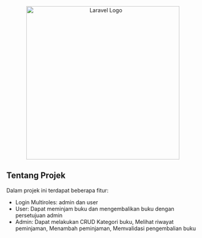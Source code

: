 <p align="center"><a href="https://laravel.com" target="_blank"><img src="https://raw.githubusercontent.com/laravel/art/master/logo-lockup/5%20SVG/2%20CMYK/1%20Full%20Color/laravel-logolockup-cmyk-red.svg" width="400" alt="Laravel Logo"></a></p>



## Tentang Projek

Dalam projek ini terdapat beberapa fitur:

- Login Multiroles: admin dan user
- User: Dapat meminjam buku dan mengembalikan buku dengan persetujuan admin
- Admin: Dapat melakukan CRUD Kategori buku, Melihat riwayat peminjaman, Menambah peminjaman, Memvalidasi pengembalian buku
